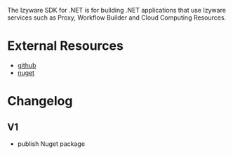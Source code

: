 The Izyware SDK for .NET is for  building .NET applications that use Izyware services such as Proxy, Workflow Builder and Cloud Computing Resources.

# External Resources
* [github]
* [nuget]

# Changelog
## V1
* publish Nuget package


[nuget]: https://www.nuget.org/packages/Izyware.NET/
[github]: https://github.com/izyware/izyware-dotnet-sdkcore
